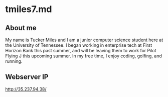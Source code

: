 # tmiles7.md

## About me

My name is Tucker Miles and I am a junior computer science student here at the University of Tennessee.
I began working in enterprise tech at First Horizon Bank this past summer, and will be leaving
them to work for Pilot Flying J this upcoming summer. In my free time, I enjoy coding, golfing, and running.

## Webserver IP

http://35.237.94.38/